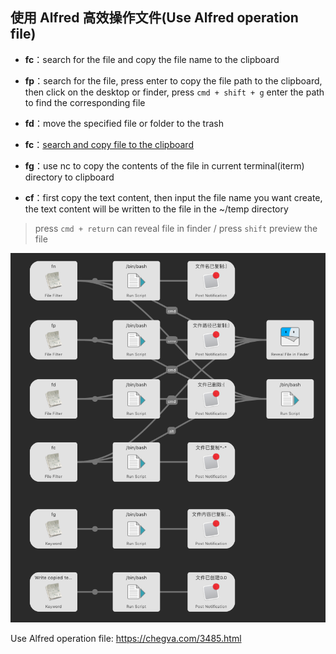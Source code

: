 ## 使用 Alfred 高效操作文件(Use Alfred operation file)

- **fc**：search for the file and copy the file name to the clipboard

- **fp**：search for the file, press enter to copy the file path to the clipboard, then click on the desktop or finder, press `cmd + shift + g` enter the path to find the corresponding file

- **fd**：move the specified file or folder to the trash

- **fc**：[search and copy file to the clipboard](https://chegva.com/3352.html)

- **fg**：use nc to copy the contents of the file in current terminal(iterm) directory to clipboard 

- **cf**：first copy the text content, then input the file name you want create, the text content will be written to the file in the ~/temp directory 

> press `cmd + return` can reveal file in finder / press `shift` preview the file

![image](https://github.com/anzhihe/Efficient-office/blob/master/file-operation/File%20Operation.png) 

Use Alfred operation file: https://chegva.com/3485.html
